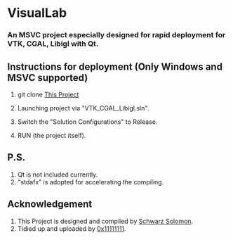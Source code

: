 # VisualLab
### An MSVC project especially designed for rapid deployment for VTK, CGAL, Libigl with Qt.

## Instructions for deployment (Only Windows and MSVC supported)

1. git clone [This Project](../../)

2. Launching project via "VTK_CGAL_Libigl.sln".
3. Switch the "Solution Configurations" to Release.
4. RUN (the project itself).

## P.S.

1. Qt is not included currently.
2. "stdafx" is adopted for accelerating the compiling.

## Acknowledgement

1. This Project is designed and compiled by [Schwarz Solomon](https://github.com/SchwarzSolomon).
2. Tidied up and uploaded by [0x11111111](https://github.com/0x11111111).
